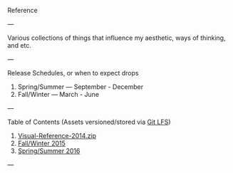 Reference

—

Various collections of things that influence my aesthetic, ways of thinking, and etc.

—

Release Schedules, or when to expect drops

1. Spring/Summer — September - December
2. Fall/Winter — March - June

—

Table of Contents (Assets versioned/stored via [Git LFS](https://git-lfs.github.com/))

1. [Visual-Reference-2014.zip](https://github.com/edouerd/reference/releases/tag/v1.0)
2. [Fall/Winter 2015](https://github.com/edouerd/reference/releases/tag/v1.5)
3. [Spring/Summer 2016](https://github.com/edouerd/reference/releases/tag/v1.6)

—
